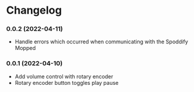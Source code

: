 # Changelog

### 0.0.2 (2022-04-11)
* Handle errors which occurred when communicating with the Spoddify Mopped 
### 0.0.1 (2022-04-10)

* Add volume control with rotary encoder
* Rotary encoder button toggles play pause
